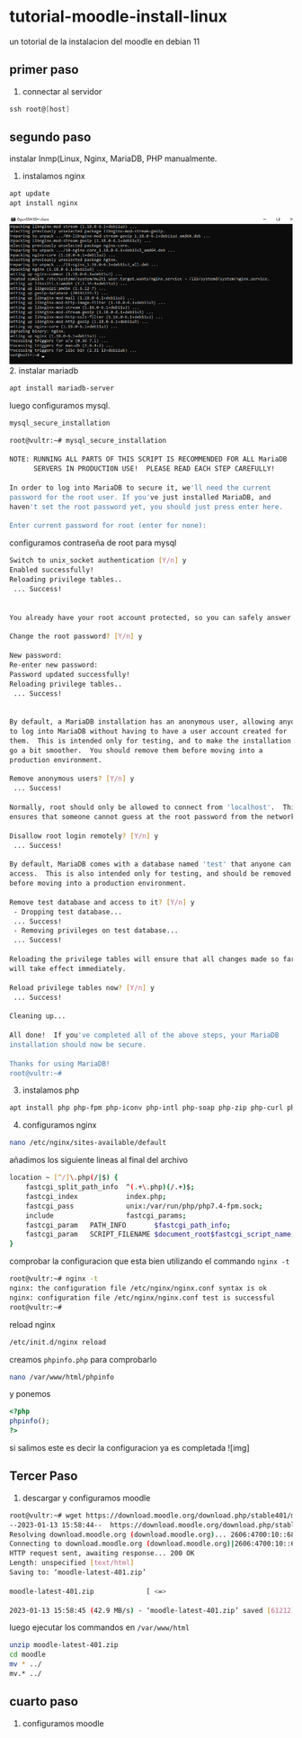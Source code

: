 # tutorial-moodle-install-linux
un totorial de la instalacion del moodle en debian 11

## primer paso 
1. connectar al servidor       

``` powershell 
ssh root@[host] 
```     
## segundo paso
 instalar lnmp(Linux, Nginx, MariaDB, PHP manualmente.     
1. instalamos nginx
```bash
apt update 
apt install nginx 
```
![img](https://github.com/kesshouban/tutorial-moodle-install-linux/raw/main/pic/1.png)    
2. instalar mariadb
```bash
apt install mariadb-server
```
luego configuramos mysql.
```bash
mysql_secure_installation
```
```bash
root@vultr:~# mysql_secure_installation

NOTE: RUNNING ALL PARTS OF THIS SCRIPT IS RECOMMENDED FOR ALL MariaDB
      SERVERS IN PRODUCTION USE!  PLEASE READ EACH STEP CAREFULLY!

In order to log into MariaDB to secure it, we'll need the current
password for the root user. If you've just installed MariaDB, and
haven't set the root password yet, you should just press enter here.

Enter current password for root (enter for none):
```
configuramos contraseña de root para mysql
```bash
Switch to unix_socket authentication [Y/n] y
Enabled successfully!
Reloading privilege tables..
 ... Success!


You already have your root account protected, so you can safely answer 'n'.

Change the root password? [Y/n] y

New password:
Re-enter new password:
Password updated successfully!
Reloading privilege tables..
 ... Success!


By default, a MariaDB installation has an anonymous user, allowing anyone
to log into MariaDB without having to have a user account created for
them.  This is intended only for testing, and to make the installation
go a bit smoother.  You should remove them before moving into a
production environment.

Remove anonymous users? [Y/n] y
 ... Success!

Normally, root should only be allowed to connect from 'localhost'.  This
ensures that someone cannot guess at the root password from the network.

Disallow root login remotely? [Y/n] y
 ... Success!

By default, MariaDB comes with a database named 'test' that anyone can
access.  This is also intended only for testing, and should be removed
before moving into a production environment.

Remove test database and access to it? [Y/n] y
 - Dropping test database...
 ... Success!
 - Removing privileges on test database...
 ... Success!

Reloading the privilege tables will ensure that all changes made so far
will take effect immediately.

Reload privilege tables now? [Y/n] y
 ... Success!

Cleaning up...

All done!  If you've completed all of the above steps, your MariaDB
installation should now be secure.

Thanks for using MariaDB!
root@vultr:~#
```

3. instalamos php

```bash
apt install php php-fpm php-iconv php-intl php-soap php-zip php-curl php-mbstring php-mysql php-gd php-xml php-pspell php-json php-xmlrpc
```
4. configuramos nginx
```bash
nano /etc/nginx/sites-available/default
```
añadimos los siguiente lineas al final del archivo
```bash
location ~ [^/]\.php(/|$) {
    fastcgi_split_path_info  ^(.+\.php)(/.+)$;
    fastcgi_index            index.php;
    fastcgi_pass             unix:/var/run/php/php7.4-fpm.sock;
    include                  fastcgi_params;
    fastcgi_param   PATH_INFO       $fastcgi_path_info;
    fastcgi_param   SCRIPT_FILENAME $document_root$fastcgi_script_name;
}
```
comprobar la configuracion que esta bien utilizando el commando `nginx -t`
```bash
root@vultr:~# nginx -t
nginx: the configuration file /etc/nginx/nginx.conf syntax is ok
nginx: configuration file /etc/nginx/nginx.conf test is successful
root@vultr:~#
```
reload nginx 
```bash
/etc/init.d/nginx reload
```
creamos `phpinfo.php` para comprobarlo
```bash
nano /var/www/html/phpinfo 
```
y ponemos 
```php
<?php 
phpinfo();
?>
```
si salimos este es decir la configuracion ya es completada
![img]

## Tercer Paso
1. descargar y configuramos moodle 
```bash
root@vultr:~# wget https://download.moodle.org/download.php/stable401/moodle-latest-401.zip
--2023-01-13 15:58:44--  https://download.moodle.org/download.php/stable401/moodle-latest-401.zip
Resolving download.moodle.org (download.moodle.org)... 2606:4700:10::6816:4051, 2606:4700:10::6816:4151, 2606:4700:10::ac43:1ae9, ...
Connecting to download.moodle.org (download.moodle.org)|2606:4700:10::6816:4051|:443... connected.
HTTP request sent, awaiting response... 200 OK
Length: unspecified [text/html]
Saving to: ‘moodle-latest-401.zip’

moodle-latest-401.zip             [ <=>                                              ]  59.78K  --.-KB/s    in 0.001s

2023-01-13 15:58:45 (42.9 MB/s) - ‘moodle-latest-401.zip’ saved [61212]
```
luego ejecutar los commandos en `/var/www/html`
```bash
unzip moodle-latest-401.zip
cd moodle
mv * ../
mv.* ../
```
## cuarto paso 
1. configuramos moodle
